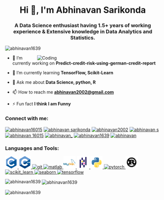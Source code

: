 <h1 align="center">Hi 👋, I'm Abhinavan Sarikonda</h1>
<h3 align="center">A Data Science enthusiast having 1.5+ years of working experience & Extensive knowledge in Data Analytics and Statistics.</h3>
<p align="left"> <img src="https://komarev.com/ghpvc/?username=abhinavan1639&label=Profile%20views&color=0e75b6&style=flat" alt="abhinavan1639" /> </p>
<img align="right" alt="Coding" width="400" src="http://cdn.dribbble.com/users/1162077/screenshots/3848914/programmer.gif">


- 🔭 I’m currently working on **Predict-credit-risk-using-german-credit-report**

- 🌱 I’m currently learning **TensorFlow, Scikit-Learn**

- 💬 Ask me about **Data Science, python, R**

- 📫 How to reach me **abhinavan2002@gmail.com**

- ⚡ Fun fact **I think I am Funny**

<h3 align="left">Connect with me:</h3>
<p align="left">
<a href="https://twitter.com/abhinavan16015" target="blank"><img align="center" src="https://raw.githubusercontent.com/rahuldkjain/github-profile-readme-generator/master/src/images/icons/Social/twitter.svg" alt="abhinavan16015" height="30" width="40" /></a>
<a href="https://linkedin.com/in/abhinavan sarikonda" target="blank"><img align="center" src="https://raw.githubusercontent.com/rahuldkjain/github-profile-readme-generator/master/src/images/icons/Social/linked-in-alt.svg" alt="abhinavan sarikonda" height="30" width="40" /></a>
<a href="https://kaggle.com/abhinavan2002" target="blank"><img align="center" src="https://raw.githubusercontent.com/rahuldkjain/github-profile-readme-generator/master/src/images/icons/Social/kaggle.svg" alt="abhinavan2002" height="30" width="40" /></a>
<a href="https://fb.com/abhinavan s" target="blank"><img align="center" src="https://raw.githubusercontent.com/rahuldkjain/github-profile-readme-generator/master/src/images/icons/Social/facebook.svg" alt="abhinavan s" height="30" width="40" /></a>
<a href="https://instagram.com/abhinavan 16015" target="blank"><img align="center" src="https://raw.githubusercontent.com/rahuldkjain/github-profile-readme-generator/master/src/images/icons/Social/instagram.svg" alt="abhinavan 16015" height="30" width="40" /></a>
<a href="https://www.hackerrank.com/abhinavan_" target="blank"><img align="center" src="https://raw.githubusercontent.com/rahuldkjain/github-profile-readme-generator/master/src/images/icons/Social/hackerrank.svg" alt="abhinavan_" height="30" width="40" /></a>
<a href="https://www.leetcode.com/abhinavan1639" target="blank"><img align="center" src="https://raw.githubusercontent.com/rahuldkjain/github-profile-readme-generator/master/src/images/icons/Social/leet-code.svg" alt="abhinavan1639" height="30" width="40" /></a>
<a href="https://discord.gg/abhinavan" target="blank"><img align="center" src="https://raw.githubusercontent.com/rahuldkjain/github-profile-readme-generator/master/src/images/icons/Social/discord.svg" alt="abhinavan" height="30" width="40" /></a>
</p>

<h3 align="left">Languages and Tools:</h3>
<p align="left"> <a href="https://www.cprogramming.com/" target="_blank" rel="noreferrer"> <img src="https://raw.githubusercontent.com/devicons/devicon/master/icons/c/c-original.svg" alt="c" width="40" height="40"/> </a> <a href="https://www.w3schools.com/cpp/" target="_blank" rel="noreferrer"> <img src="https://raw.githubusercontent.com/devicons/devicon/master/icons/cplusplus/cplusplus-original.svg" alt="cplusplus" width="40" height="40"/> </a> <a href="https://git-scm.com/" target="_blank" rel="noreferrer"> <img src="https://www.vectorlogo.zone/logos/git-scm/git-scm-icon.svg" alt="git" width="40" height="40"/> </a> <a href="https://www.mathworks.com/" target="_blank" rel="noreferrer"> <img src="https://upload.wikimedia.org/wikipedia/commons/2/21/Matlab_Logo.png" alt="matlab" width="40" height="40"/> </a> <a href="https://www.mysql.com/" target="_blank" rel="noreferrer"> <img src="https://raw.githubusercontent.com/devicons/devicon/master/icons/mysql/mysql-original-wordmark.svg" alt="mysql" width="40" height="40"/> </a> <a href="https://pandas.pydata.org/" target="_blank" rel="noreferrer"> <img src="https://raw.githubusercontent.com/devicons/devicon/2ae2a900d2f041da66e950e4d48052658d850630/icons/pandas/pandas-original.svg" alt="pandas" width="40" height="40"/> </a> <a href="https://www.python.org" target="_blank" rel="noreferrer"> <img src="https://raw.githubusercontent.com/devicons/devicon/master/icons/python/python-original.svg" alt="python" width="40" height="40"/> </a> <a href="https://pytorch.org/" target="_blank" rel="noreferrer"> <img src="https://www.vectorlogo.zone/logos/pytorch/pytorch-icon.svg" alt="pytorch" width="40" height="40"/> </a> <a href="https://www.rust-lang.org" target="_blank" rel="noreferrer"> <img src="https://raw.githubusercontent.com/devicons/devicon/master/icons/rust/rust-plain.svg" alt="rust" width="40" height="40"/> </a> <a href="https://scikit-learn.org/" target="_blank" rel="noreferrer"> <img src="https://upload.wikimedia.org/wikipedia/commons/0/05/Scikit_learn_logo_small.svg" alt="scikit_learn" width="40" height="40"/> </a> <a href="https://seaborn.pydata.org/" target="_blank" rel="noreferrer"> <img src="https://seaborn.pydata.org/_images/logo-mark-lightbg.svg" alt="seaborn" width="40" height="40"/> </a> <a href="https://www.tensorflow.org" target="_blank" rel="noreferrer"> <img src="https://www.vectorlogo.zone/logos/tensorflow/tensorflow-icon.svg" alt="tensorflow" width="40" height="40"/> </a> </p>

<p><img align="left" src="https://github-readme-stats.vercel.app/api/top-langs?username=abhinavan1639&show_icons=true&locale=en&layout=compact" alt="abhinavan1639" /></p>

<p>&nbsp;<img align="center" src="https://github-readme-stats.vercel.app/api?username=abhinavan1639&show_icons=true&locale=en" alt="abhinavan1639" /></p>

<p><img align="center" src="https://github-readme-streak-stats.herokuapp.com/?user=abhinavan1639&" alt="abhinavan1639" /></p>
